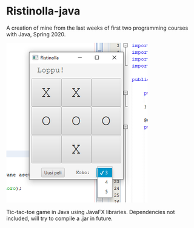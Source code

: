 # Ristinolla-java
A creation of mine from the last weeks of first two programming courses with Java, Spring 2020.

![Ristinolla](https://raw.githubusercontent.com/kvjanhun/Ristinolla-java/main/ristinolla.png)

Tic-tac-toe game in Java using JavaFX libraries. Dependencies not included, will try to compile a .jar in future.
